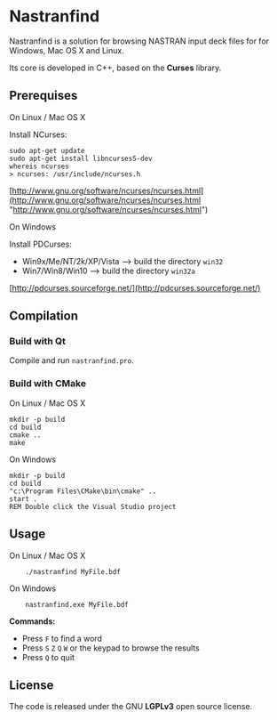 # Nastranfind

Nastranfind is a solution for browsing NASTRAN input deck files for for Windows, Mac OS X and Linux. 

Its core is developed in C++, based on the **Curses** library. 

## Prerequises

On Linux / Mac OS X

Install NCurses:

    sudo apt-get update
	sudo apt-get install libncurses5-dev
	whereis ncurses
    > ncurses: /usr/include/ncurses.h

[http://www.gnu.org/software/ncurses/ncurses.html](http://www.gnu.org/software/ncurses/ncurses.html "http://www.gnu.org/software/ncurses/ncurses.html")


On Windows

Install PDCurses:

 - Win9x/Me/NT/2k/XP/Vista --> build the directory `win32`
 - Win7/Win8/Win10 --> build the directory `win32a`

[http://pdcurses.sourceforge.net/](http://pdcurses.sourceforge.net/)


## Compilation

### Build with Qt

Compile and run `nastranfind.pro`.


### Build with CMake

On Linux / Mac OS X 

    mkdir -p build
    cd build
    cmake ..
    make

On Windows

    mkdir -p build
    cd build
    "c:\Program Files\CMake\bin\cmake" ..
    start .
    REM Double click the Visual Studio project



## Usage

On Linux / Mac OS X 

        ./nastranfind MyFile.bdf

On Windows

        nastranfind.exe MyFile.bdf

__Commands:__

 - Press `F` to find a word
 - Press `S` `Z` `Q` `W` or the keypad to browse the results
 - Press `Q` to quit

## License

The code is released under the GNU **LGPLv3** open source license. 

